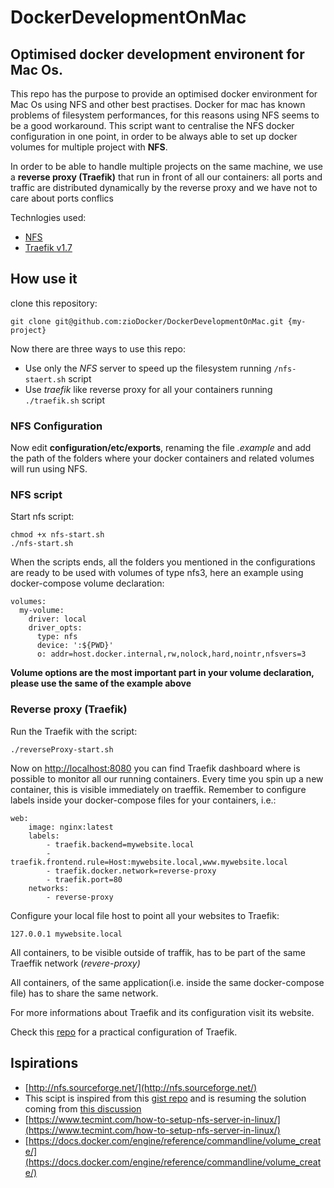# DockerDevelopmentOnMac
Optimised docker development environent for Mac Os.
---

This repo has the purpose to provide an optimised docker environment for Mac Os using NFS and other best practises.
Docker for mac has known problems of filesystem performances, for this reasons using NFS seems to be a good workaround.
This script want to centralise the NFS docker configuration in one point, in order to be always able to set up docker
volumes for multiple project with **NFS**.

In order to be able to handle multiple projects on the same machine, we use a **reverse proxy (Traefik)** that run in front of all our 
containers: all ports and traffic  are distributed dynamically by the reverse proxy and we have not to care about ports
 conflics

Technlogies used:
* [NFS](https://en.wikipedia.org/wiki/Network_File_System)
* [Traefik v1.7](https://github.com/containous/traefik)

## How use it
clone this repository:
```
git clone git@github.com:zioDocker/DockerDevelopmentOnMac.git {my-project}
```
Now there are three ways to use this repo:
* Use only the *NFS* server to speed up the filesystem running `/nfs-staert.sh` script
* Use *traefik* like reverse proxy for all your containers running `./traefik.sh` script

### NFS Configuration
Now edit **configuration/etc/exports**, renaming the file *.example* and add the path of the folders where your docker 
containers and related volumes will run using NFS.

### NFS script

Start nfs script:
```
chmod +x nfs-start.sh
./nfs-start.sh
```

When the scripts ends, all the folders you mentioned in the configurations are ready to be used with volumes of type 
nfs3, here an example using docker-compose volume declaration:
```
volumes:
  my-volume:
    driver: local
    driver_opts:
      type: nfs
      device: ':${PWD}'
      o: addr=host.docker.internal,rw,nolock,hard,nointr,nfsvers=3
```

**Volume options are the most important part in your volume declaration, please use the same of the example above**

### Reverse proxy (Traefik)
Run the Traefik with the script:
```
./reverseProxy-start.sh
```

Now on [http://localhost:8080](http://localhost:8080) you can find Traefik dashboard where is possible to monitor 
all our running containers.
Every time you spin up a new container, this is visible immediately on traeffik.
Remember to configure labels inside your docker-compose files for your containers, i.e.:
```
web:
    image: nginx:latest
    labels:
        - traefik.backend=mywebsite.local
        - traefik.frontend.rule=Host:mywebsite.local,www.mywebsite.local
        - traefik.docker.network=reverse-proxy
        - traefik.port=80
    networks:
        - reverse-proxy
```

Configure your local file host to point all your websites to Traefik:
```
127.0.0.1 mywebsite.local
```

All containers, to be visible outside of traffik, has to be part of the same Traeffik network (*revere-proxy)*

All containers, of the same application(i.e. inside the same docker-compose file) has to share the same network.

For more informations about Traefik and its configuration visit its website.

Check this [repo](https://github.com/learning-by-failing/docker-multiapp) for a practical configuration of Traefik.
## Ispirations
- [http://nfs.sourceforge.net/](http://nfs.sourceforge.net/)
- This scipt is inspired from this 
[gist repo](https://gist.github.com/seanhandley/7dad300420e5f8f02e7243b7651c6657#file-setup_native_nfs_docker_osx-sh) 
and is resuming the solution coming from [this discussion](https://github.com/docker/for-mac/issues/1592)
- [https://www.tecmint.com/how-to-setup-nfs-server-in-linux/](https://www.tecmint.com/how-to-setup-nfs-server-in-linux/)
- [https://docs.docker.com/engine/reference/commandline/volume_create/](https://docs.docker.com/engine/reference/commandline/volume_create/)

